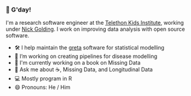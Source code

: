 ### 👋 G'day!

I'm a research software engineer at the [Telethon Kids Institute](https://www.telethonkids.org.au/), working under [Nick Golding](https://www.telethonkids.org.au/contact-us/our-people/g/nick-golding/). I work on improving data analysis with open source software.

 - 🛠️ I help maintain the [greta](https://github.com/greta-dev/greta) software for statistical modelling
 - 🦠 I’m working on creating pipelines for disease modelling
 - :book: I'm currently working on a book on Missing Data
- 💬 Ask me about :coffee:, Missing Data, and Longitudinal Data
 - :computer: Mostly program in R
- 😄 Pronouns: He / Him
